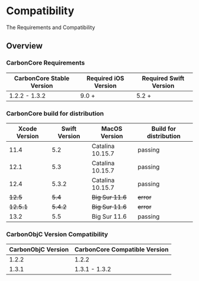 # Compatibility

The Requirements and Compatibility

## Overview

### CarbonCore Requirements

| CarbonCore Stable Version | Required iOS Version | Required Swift Version |
| --- | --- | --- |
| 1.2.2 - 1.3.2 | 9.0 + | 5.2 + |

### CarbonCore build for distribution

| Xcode Version | Swift Version | MacOS Version | Build for distribution |
| --- | --- | --- | --- |
| 11.4 | 5.2 | Catalina 10.15.7 | passing |
| 12.1 | 5.3 | Catalina 10.15.7 | passing |
| 12.4 | 5.3.2 | Catalina 10.15.7 | passing |
| ~~12.5~~ | ~~5.4~~ | ~~Big Sur 11.6~~ | ~~error~~ |
| ~~12.5.1~~ | ~~5.4.2~~ | ~~Big Sur 11.6~~ | ~~error~~ |
| 13.2 | 5.5 | Big Sur 11.6 | passing |

### CarbonObjC Version Compatibility

| CarbonObjC Version | CarbonCore Compatible Version |
| --- | --- |
| 1.2.2 | 1.2.2 |
| 1.3.1 | 1.3.1 - 1.3.2 |